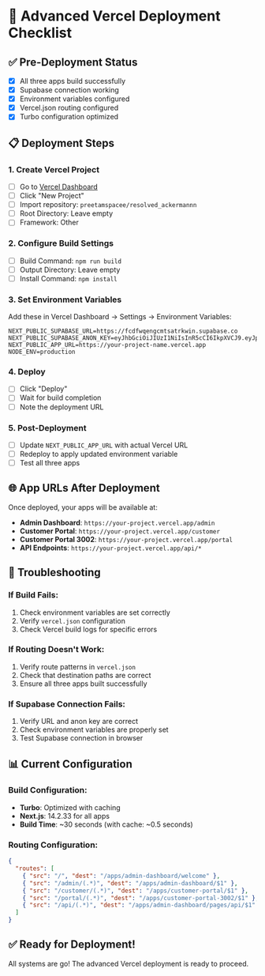 # 🚀 Advanced Vercel Deployment Checklist

## ✅ Pre-Deployment Status
- [x] All three apps build successfully
- [x] Supabase connection working
- [x] Environment variables configured
- [x] Vercel.json routing configured
- [x] Turbo configuration optimized

## 📋 Deployment Steps

### 1. Create Vercel Project
- [ ] Go to [Vercel Dashboard](https://vercel.com/dashboard)
- [ ] Click "New Project"
- [ ] Import repository: `preetamspacee/resolved_ackermannn`
- [ ] Root Directory: Leave empty
- [ ] Framework: Other

### 2. Configure Build Settings
- [ ] Build Command: `npm run build`
- [ ] Output Directory: Leave empty
- [ ] Install Command: `npm install`

### 3. Set Environment Variables
Add these in Vercel Dashboard → Settings → Environment Variables:

```
NEXT_PUBLIC_SUPABASE_URL=https://fcdfwqengcmtsatrkwin.supabase.co
NEXT_PUBLIC_SUPABASE_ANON_KEY=eyJhbGciOiJIUzI1NiIsInR5cCI6IkpXVCJ9.eyJpc3MiOiJzdXBhYmFzZSIsInJlZiI6ImZjZGZ3cWVuZ2NtdHNhdHJrd2luIiwicm9sZSI6ImFub24iLCJpYXQiOjE3NTc3MTI1MjAsImV4cCI6MjA3MzI4ODUyMH0.e0VLoxpCLdXzPX0ihTcJiXPmnf3mn9o1Go1hKYvXENE
NEXT_PUBLIC_APP_URL=https://your-project-name.vercel.app
NODE_ENV=production
```

### 4. Deploy
- [ ] Click "Deploy"
- [ ] Wait for build completion
- [ ] Note the deployment URL

### 5. Post-Deployment
- [ ] Update `NEXT_PUBLIC_APP_URL` with actual Vercel URL
- [ ] Redeploy to apply updated environment variable
- [ ] Test all three apps

## 🌐 App URLs After Deployment

Once deployed, your apps will be available at:

- **Admin Dashboard**: `https://your-project.vercel.app/admin`
- **Customer Portal**: `https://your-project.vercel.app/customer`
- **Customer Portal 3002**: `https://your-project.vercel.app/portal`
- **API Endpoints**: `https://your-project.vercel.app/api/*`

## 🔧 Troubleshooting

### If Build Fails:
1. Check environment variables are set correctly
2. Verify `vercel.json` configuration
3. Check Vercel build logs for specific errors

### If Routing Doesn't Work:
1. Verify route patterns in `vercel.json`
2. Check that destination paths are correct
3. Ensure all three apps built successfully

### If Supabase Connection Fails:
1. Verify URL and anon key are correct
2. Check environment variables are properly set
3. Test Supabase connection in browser

## 📊 Current Configuration

### Build Configuration:
- **Turbo**: Optimized with caching
- **Next.js**: 14.2.33 for all apps
- **Build Time**: ~30 seconds (with cache: ~0.5 seconds)

### Routing Configuration:
```json
{
  "routes": [
    { "src": "/", "dest": "/apps/admin-dashboard/welcome" },
    { "src": "/admin/(.*)", "dest": "/apps/admin-dashboard/$1" },
    { "src": "/customer/(.*)", "dest": "/apps/customer-portal/$1" },
    { "src": "/portal/(.*)", "dest": "/apps/customer-portal-3002/$1" },
    { "src": "/api/(.*)", "dest": "/apps/admin-dashboard/pages/api/$1" }
  ]
}
```

## ✅ Ready for Deployment!

All systems are go! The advanced Vercel deployment is ready to proceed.
